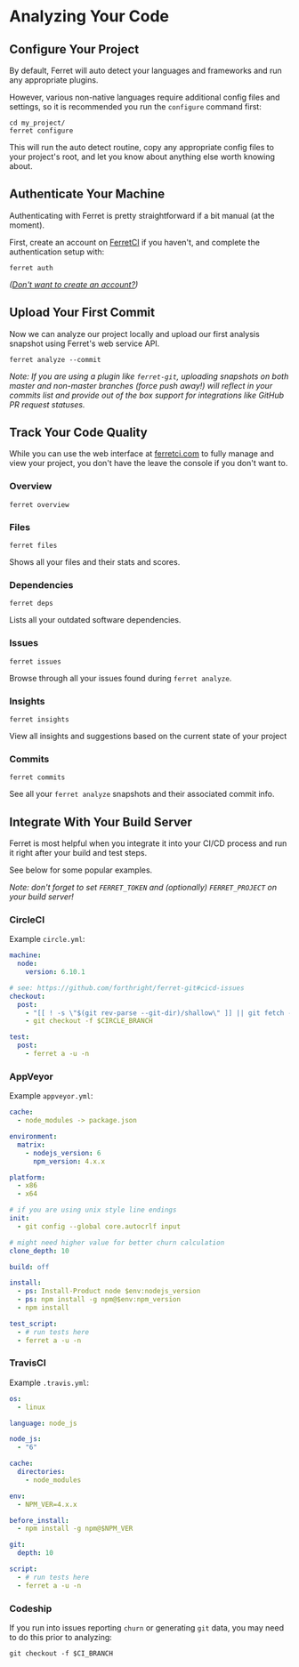 # Analyzing Your Code

## Configure Your Project

By default, Ferret will auto detect your languages and frameworks
and run any appropriate plugins.

However, various non-native languages require additional config
files and settings, so it is recommended you run the `configure` command first:

    cd my_project/
    ferret configure

This will run the auto detect routine, copy any appropriate config
files to your project's root, and let you know about anything else worth knowing about.

## Authenticate Your Machine

Authenticating with Ferret is pretty straightforward if a bit manual (at the moment).

First, create an account on [FerretCI](https://ferretci.com) if you haven't,
and complete the authentication setup with:

    ferret auth

*([Don't want to create an account?](faq/#can-i-use-ferret-without-creating-an-account))*

## Upload Your First Commit

Now we can analyze our project locally and upload our first analysis snapshot
using Ferret's web service API.

    ferret analyze --commit

*Note: If you are using a plugin like `ferret-git`, uploading snapshots
on both master and non-master branches (force push away!) will reflect in
your commits list and provide out of the box support for integrations like
GitHub PR request statuses.*

## Track Your Code Quality

While you can use the web interface at [ferretci.com](https://ferretci.com) to fully
manage and view your project, you don't have the
leave the console if you don't want to.

### Overview

    ferret overview

### Files

    ferret files

Shows all your files and their stats and scores.

### Dependencies

    ferret deps

Lists all your outdated software dependencies.

### Issues

    ferret issues

Browse through all your issues found during `ferret analyze`.

### Insights

    ferret insights

View all insights and suggestions based on the current state of your project

### Commits

    ferret commits

See all your `ferret analyze` snapshots and their associated commit info.

## Integrate With Your Build Server

Ferret is most helpful when you integrate it into your CI/CD process
and run it right after your build and test steps.

See below for some popular examples.

*Note: don't forget to set `FERRET_TOKEN` and
(optionally) `FERRET_PROJECT` on your build server!*

### CircleCI

Example `circle.yml`:

```yaml
machine:
  node:
    version: 6.10.1

# see: https://github.com/forthright/ferret-git#cicd-issues
checkout:
  post:
    - "[[ ! -s \"$(git rev-parse --git-dir)/shallow\" ]] || git fetch --unshallow"
    - git checkout -f $CIRCLE_BRANCH

test:
  post:
    - ferret a -u -n
```

### AppVeyor

Example `appveyor.yml`:

```yaml
cache:
  - node_modules -> package.json

environment:
  matrix:
    - nodejs_version: 6
      npm_version: 4.x.x

platform:
  - x86
  - x64

# if you are using unix style line endings
init:
  - git config --global core.autocrlf input

# might need higher value for better churn calculation
clone_depth: 10

build: off

install:
  - ps: Install-Product node $env:nodejs_version
  - ps: npm install -g npm@$env:npm_version
  - npm install

test_script:
  - # run tests here
  - ferret a -u -n
```

### TravisCI

Example `.travis.yml`:

```yaml
os:
  - linux

language: node_js

node_js:
  - "6"

cache:
  directories:
    - node_modules

env:
  - NPM_VER=4.x.x

before_install:
  - npm install -g npm@$NPM_VER

git:
  depth: 10

script:
  - # run tests here
  - ferret a -u -n
```

### Codeship

If you run into issues reporting `churn` or generating `git` data, you may need to do this
prior to analyzing:

    git checkout -f $CI_BRANCH

